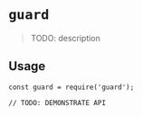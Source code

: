 # `guard`

> TODO: description

## Usage

```
const guard = require('guard');

// TODO: DEMONSTRATE API
```
